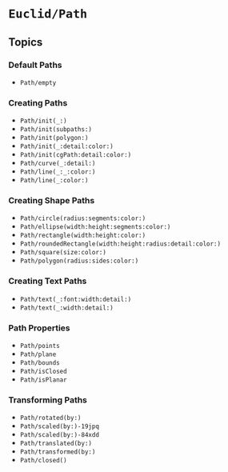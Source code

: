 # ``Euclid/Path``

## Topics

### Default Paths

- ``Path/empty``

### Creating Paths

- ``Path/init(_:)``
- ``Path/init(subpaths:)``
- ``Path/init(polygon:)``
- ``Path/init(_:detail:color:)``
- ``Path/init(cgPath:detail:color:)``
- ``Path/curve(_:detail:)``
- ``Path/line(_:_:color:)``
- ``Path/line(_:color:)``

### Creating Shape Paths

- ``Path/circle(radius:segments:color:)``
- ``Path/ellipse(width:height:segments:color:)``
- ``Path/rectangle(width:height:color:)``
- ``Path/roundedRectangle(width:height:radius:detail:color:)``
- ``Path/square(size:color:)``
- ``Path/polygon(radius:sides:color:)``

### Creating Text Paths

- ``Path/text(_:font:width:detail:)``
- ``Path/text(_:width:detail:)``

### Path Properties

- ``Path/points``
- ``Path/plane``
- ``Path/bounds``
- ``Path/isClosed``
- ``Path/isPlanar``

### Transforming Paths

- ``Path/rotated(by:)``
- ``Path/scaled(by:)-19jpq``
- ``Path/scaled(by:)-84xdd``
- ``Path/translated(by:)``
- ``Path/transformed(by:)``
- ``Path/closed()``